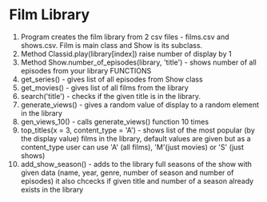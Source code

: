 # Film Library
1. Program creates the film library from 2 csv files - films.csv and shows.csv. Film is main class and Show is its subclass.
2. Method Classid.play(library[index]) raise number of display by 1
3. Method Show.number_of_episodes(library, 'title') - shows number of all episodes from your library
FUNCTIONS
4. get_series() - gives list of all episodes from Show class
5. get_movies() - gives list of all films from the library
6. search('title') - checks if the given title is in the library.
7. generate_views() - gives a random value of display to a random element in the library
8. gen_views_10() - calls generate_views() function 10 times
9. top_titles(x = 3, content_type = 'A') - shows list of the most popular (by the display value) films in the library,
   default values are given but as a content_type user can use 'A' (all films), 'M'(just movies) or 'S' (just shows)
10. add_show_season() - adds to the library full seasons of the show with given data (name, year, genre, number of season and number of episodes)
    it also chcecks if given title and number of a season already exists in the library